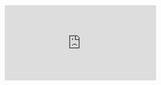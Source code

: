 <div style="position:relative;padding-bottom:48%; margin:10px">
    <iframe src="https://www.youtube.com/embed/V1qVR8Fmdns?start=0" frameborder="0" allow="accelerometer; autoplay; encrypted-media; gyroscope; picture-in-picture" allowfullscreen 
    	style="position:absolute;width:100%;height:100%;"></iframe>
</div>
